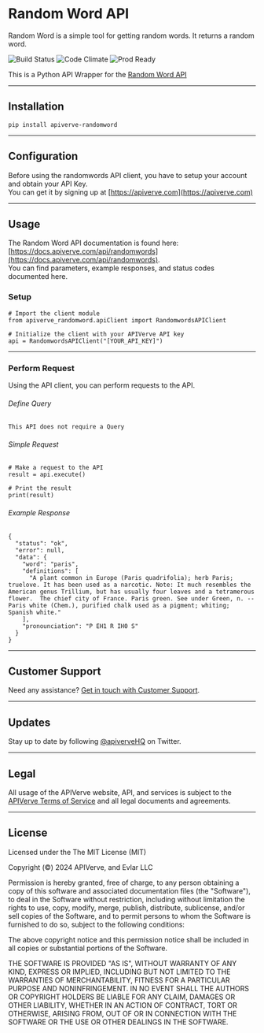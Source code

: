 Random Word API
============

Random Word is a simple tool for getting random words. It returns a random word.

![Build Status](https://img.shields.io/badge/build-passing-green)
![Code Climate](https://img.shields.io/badge/maintainability-B-purple)
![Prod Ready](https://img.shields.io/badge/production-ready-blue)

This is a Python API Wrapper for the [Random Word API](https://apiverve.com/marketplace/api/randomwords)

---

## Installation
	pip install apiverve-randomword

---

## Configuration

Before using the randomwords API client, you have to setup your account and obtain your API Key.  
You can get it by signing up at [https://apiverve.com](https://apiverve.com)

---

## Usage

The Random Word API documentation is found here: [https://docs.apiverve.com/api/randomwords](https://docs.apiverve.com/api/randomwords).  
You can find parameters, example responses, and status codes documented here.

### Setup

```
# Import the client module
from apiverve_randomword.apiClient import RandomwordsAPIClient

# Initialize the client with your APIVerve API key
api = RandomwordsAPIClient("[YOUR_API_KEY]")
```

---


### Perform Request
Using the API client, you can perform requests to the API.

###### Define Query

```
This API does not require a Query
```

###### Simple Request

```
# Make a request to the API
result = api.execute()

# Print the result
print(result)
```

###### Example Response

```
{
  "status": "ok",
  "error": null,
  "data": {
    "word": "paris",
    "definitions": [
      "A plant common in Europe (Paris quadrifolia); herb Paris; truelove. It has been used as a narcotic. Note: It much resembles the American genus Trillium, but has usually four leaves and a tetramerous flower.  The chief city of France. Paris green. See under Green, n. -- Paris white (Chem.), purified chalk used as a pigment; whiting; Spanish white."
    ],
    "pronounciation": "P EH1 R IH0 S"
  }
}
```

---

## Customer Support

Need any assistance? [Get in touch with Customer Support](https://apiverve.com/contact).

---

## Updates
Stay up to date by following [@apiverveHQ](https://twitter.com/apiverveHQ) on Twitter.

---

## Legal

All usage of the APIVerve website, API, and services is subject to the [APIVerve Terms of Service](https://apiverve.com/terms) and all legal documents and agreements.

---

## License
Licensed under the The MIT License (MIT)

Copyright (&copy;) 2024 APIVerve, and Evlar LLC

Permission is hereby granted, free of charge, to any person obtaining a copy of this software and associated documentation files (the "Software"), to deal in the Software without restriction, including without limitation the rights to use, copy, modify, merge, publish, distribute, sublicense, and/or sell copies of the Software, and to permit persons to whom the Software is furnished to do so, subject to the following conditions:

The above copyright notice and this permission notice shall be included in all copies or substantial portions of the Software.

THE SOFTWARE IS PROVIDED "AS IS", WITHOUT WARRANTY OF ANY KIND, EXPRESS OR IMPLIED, INCLUDING BUT NOT LIMITED TO THE WARRANTIES OF MERCHANTABILITY, FITNESS FOR A PARTICULAR PURPOSE AND NONINFRINGEMENT. IN NO EVENT SHALL THE AUTHORS OR COPYRIGHT HOLDERS BE LIABLE FOR ANY CLAIM, DAMAGES OR OTHER LIABILITY, WHETHER IN AN ACTION OF CONTRACT, TORT OR OTHERWISE, ARISING FROM, OUT OF OR IN CONNECTION WITH THE SOFTWARE OR THE USE OR OTHER DEALINGS IN THE SOFTWARE.